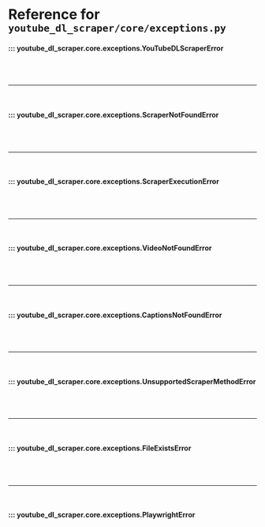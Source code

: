 # Reference for <small>`youtube_dl_scraper/core/exceptions.py`</small>


#### ::: youtube_dl_scraper.core.exceptions.YouTubeDLScraperError
<!--    options:
        show_root_heading: false-->

<br><br><hr><br>

#### ::: youtube_dl_scraper.core.exceptions.ScraperNotFoundError
<!--    options:
        show_root_heading: false-->

<br><br><hr><br>

#### ::: youtube_dl_scraper.core.exceptions.ScraperExecutionError
<!--    options:
        show_root_heading: false-->

<br><br><hr><br>

#### ::: youtube_dl_scraper.core.exceptions.VideoNotFoundError
<!--    options:
        show_root_heading: false-->

<br><br><hr><br>

#### ::: youtube_dl_scraper.core.exceptions.CaptionsNotFoundError
<!--    options:
        show_root_heading: false-->

<br><br><hr><br>

#### ::: youtube_dl_scraper.core.exceptions.UnsupportedScraperMethodError
<!--    options:
        show_root_heading: false-->

<br><br><hr><br>

#### ::: youtube_dl_scraper.core.exceptions.FileExistsError
<!--    options:
        show_root_heading: false-->

<br><br><hr><br>

#### ::: youtube_dl_scraper.core.exceptions.PlaywrightError
<!--    options:
        show_root_heading: false-->

<br><br>
